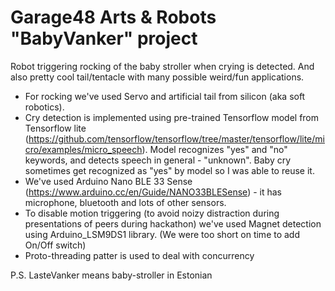 # Garage48 Arts & Robots "BabyVanker" project
Robot triggering rocking of the baby stroller when crying is detected.
And also pretty cool tail/tentacle with many possible weird/fun applications.

* For rocking we've used Servo and artificial tail from silicon (aka soft robotics).
* Cry detection is implemented using pre-trained Tensorflow model from Tensorflow lite (https://github.com/tensorflow/tensorflow/tree/master/tensorflow/lite/micro/examples/micro_speech).
 Model recognizes "yes" and "no" keywords, and detects speech in general - "unknown". Baby cry sometimes get recognized as "yes" by model so I was able to reuse it.
 * We've used Arduino Nano BLE 33 Sense (https://www.arduino.cc/en/Guide/NANO33BLESense) - it has microphone, bluetooth and lots of other sensors.
 * To disable motion triggering (to avoid noizy distraction during presentations of peers during hackathon) we've used Magnet detection using Arduino_LSM9DS1 library. (We were too short on time to add On/Off switch) 
 * Proto-threading patter is used to deal with concurrency

P.S. LasteVanker means baby-stroller in Estonian
 
 
